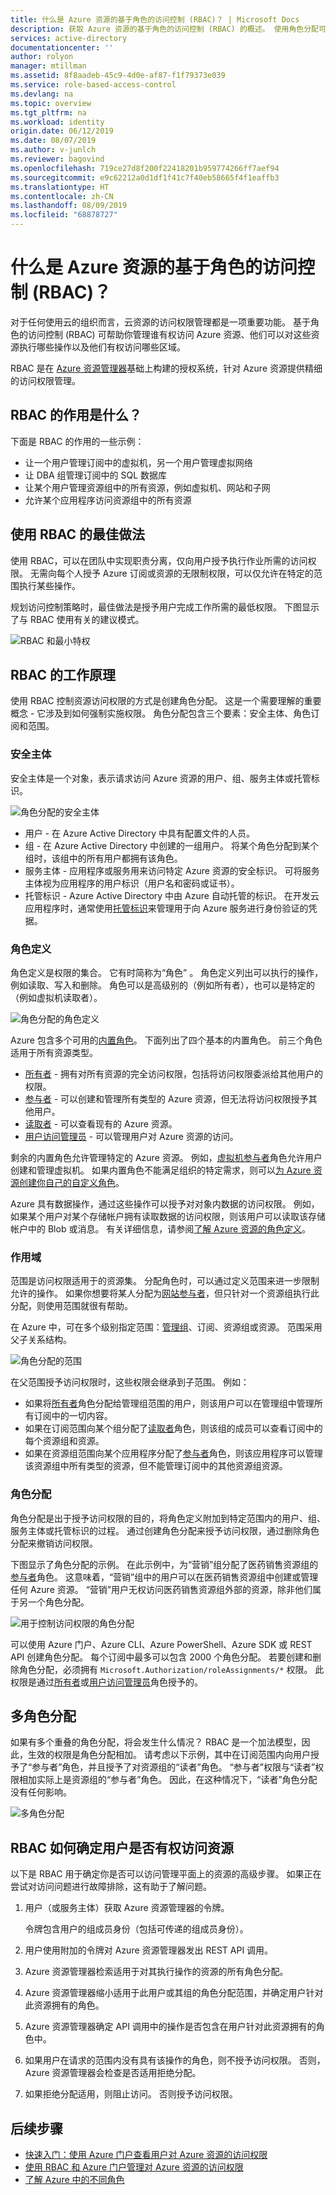 ```yaml
---
title: 什么是 Azure 资源的基于角色的访问控制 (RBAC)？ | Microsoft Docs
description: 获取 Azure 资源的基于角色的访问控制 (RBAC) 的概述。 使用角色分配可以控制对 Azure 资源的访问权限。
services: active-directory
documentationcenter: ''
author: rolyon
manager: mtillman
ms.assetid: 8f8aadeb-45c9-4d0e-af87-f1f79373e039
ms.service: role-based-access-control
ms.devlang: na
ms.topic: overview
ms.tgt_pltfrm: na
ms.workload: identity
origin.date: 06/12/2019
ms.date: 08/07/2019
ms.author: v-junlch
ms.reviewer: bagovind
ms.openlocfilehash: 719ce27d8f200f22418201b959774266ff7aef94
ms.sourcegitcommit: e9c62212a0d1df1f41c7f40eb58665f4f1eaffb3
ms.translationtype: HT
ms.contentlocale: zh-CN
ms.lasthandoff: 08/09/2019
ms.locfileid: "68878727"
---
```

# <a name="what-is-role-based-access-control-rbac-for-azure-resources"></a>什么是 Azure 资源的基于角色的访问控制 (RBAC)？

对于任何使用云的组织而言，云资源的访问权限管理都是一项重要功能。 基于角色的访问控制 (RBAC) 可帮助你管理谁有权访问 Azure 资源、他们可以对这些资源执行哪些操作以及他们有权访问哪些区域。

RBAC 是在 [Azure 资源管理器](../azure-resource-manager/resource-group-overview.md)基础上构建的授权系统，针对 Azure 资源提供精细的访问权限管理。

## <a name="what-can-i-do-with-rbac"></a>RBAC 的作用是什么？

下面是 RBAC 的作用的一些示例：

- 让一个用户管理订阅中的虚拟机，另一个用户管理虚拟网络
- 让 DBA 组管理订阅中的 SQL 数据库
- 让某个用户管理资源组中的所有资源，例如虚拟机、网站和子网
- 允许某个应用程序访问资源组中的所有资源

## <a name="best-practice-for-using-rbac"></a>使用 RBAC 的最佳做法

使用 RBAC，可以在团队中实现职责分离，仅向用户授予执行作业所需的访问权限。 无需向每个人授予 Azure 订阅或资源的无限制权限，可以仅允许在特定的范围执行某些操作。

规划访问控制策略时，最佳做法是授予用户完成工作所需的最低权限。 下图显示了与 RBAC 使用有关的建议模式。

![RBAC 和最小特权](./media/overview/rbac-least-privilege.png)

## <a name="how-rbac-works"></a>RBAC 的工作原理

使用 RBAC 控制资源访问权限的方式是创建角色分配。 这是一个需要理解的重要概念 - 它涉及到如何强制实施权限。 角色分配包含三个要素：安全主体、角色订阅和范围。

### <a name="security-principal"></a>安全主体

安全主体是一个对象，表示请求访问 Azure 资源的用户、组、服务主体或托管标识。 

![角色分配的安全主体](./media/overview/rbac-security-principal.png)

- 用户 - 在 Azure Active Directory 中具有配置文件的人员。 
- 组 - 在 Azure Active Directory 中创建的一组用户。 将某个角色分配到某个组时，该组中的所有用户都拥有该角色。 
- 服务主体 - 应用程序或服务用来访问特定 Azure 资源的安全标识。 可将服务主体视为应用程序的用户标识（用户名和密码或证书）。 
- 托管标识 - Azure Active Directory 中由 Azure 自动托管的标识。 在开发云应用程序时，通常使用[托管标识](../active-directory/managed-identities-azure-resources/overview.md)来管理用于向 Azure 服务进行身份验证的凭据。

### <a name="role-definition"></a>角色定义

角色定义是权限的集合。  它有时简称为“角色”  。 角色定义列出可以执行的操作，例如读取、写入和删除。 角色可以是高级别的（例如所有者），也可以是特定的（例如虚拟机读取者）。

![角色分配的角色定义](./media/overview/rbac-role-definition.png)

Azure 包含多个可用的[内置角色](built-in-roles.md)。 下面列出了四个基本的内置角色。 前三个角色适用于所有资源类型。

- [所有者](built-in-roles.md#owner) - 拥有对所有资源的完全访问权限，包括将访问权限委派给其他用户的权限。
- [参与者](built-in-roles.md#contributor) - 可以创建和管理所有类型的 Azure 资源，但无法将访问权限授予其他用户。
- [读取者](built-in-roles.md#reader) - 可以查看现有的 Azure 资源。
- [用户访问管理员](built-in-roles.md#user-access-administrator) - 可以管理用户对 Azure 资源的访问。

剩余的内置角色允许管理特定的 Azure 资源。 例如，[虚拟机参与者](built-in-roles.md#virtual-machine-contributor)角色允许用户创建和管理虚拟机。 如果内置角色不能满足组织的特定需求，则可以[为 Azure 资源创建你自己的自定义角色](custom-roles.md)。

Azure 具有数据操作，通过这些操作可以授予对对象内数据的访问权限。 例如，如果某个用户对某个存储帐户拥有读取数据的访问权限，则该用户可以读取该存储帐户中的 Blob 或消息。 有关详细信息，请参阅[了解 Azure 资源的角色定义](role-definitions.md)。

### <a name="scope"></a>作用域

范围是访问权限适用于的资源集。  分配角色时，可以通过定义范围来进一步限制允许的操作。 如果你想要将某人分配为[网站参与者](built-in-roles.md#website-contributor)，但只针对一个资源组执行此分配，则使用范围就很有帮助。

在 Azure 中，可在多个级别指定范围：[管理组](../governance/management-groups/index.md)、订阅、资源组或资源。 范围采用父子关系结构。

![角色分配的范围](./media/overview/rbac-scope.png)

在父范围授予访问权限时，这些权限会继承到子范围。 例如：

- 如果将[所有者](built-in-roles.md#owner)角色分配给管理组范围的用户，则该用户可以在管理组中管理所有订阅中的一切内容。
- 如果在订阅范围向某个组分配了[读取者](built-in-roles.md#reader)角色，则该组的成员可以查看订阅中的每个资源组和资源。
- 如果在资源组范围向某个应用程序分配了[参与者](built-in-roles.md#contributor)角色，则该应用程序可以管理该资源组中所有类型的资源，但不能管理订阅中的其他资源组资源。

### <a name="role-assignments"></a>角色分配

角色分配是出于授予访问权限的目的，将角色定义附加到特定范围内的用户、组、服务主体或托管标识的过程。  通过创建角色分配来授予访问权限，通过删除角色分配来撤销访问权限。

下图显示了角色分配的示例。 在此示例中，为“营销”组分配了医药销售资源组的[参与者](built-in-roles.md#contributor)角色。 这意味着，“营销”组中的用户可以在医药销售资源组中创建或管理任何 Azure 资源。 “营销”用户无权访问医药销售资源组外部的资源，除非他们属于另一个角色分配。

![用于控制访问权限的角色分配](./media/overview/rbac-overview.png)

可以使用 Azure 门户、Azure CLI、Azure PowerShell、Azure SDK 或 REST API 创建角色分配。 每个订阅中最多可以包含 2000 个角色分配。 若要创建和删除角色分配，必须拥有 `Microsoft.Authorization/roleAssignments/*` 权限。 此权限是通过[所有者](built-in-roles.md#owner)或[用户访问管理员](built-in-roles.md#user-access-administrator)角色授予的。

## <a name="multiple-role-assignments"></a>多角色分配

如果有多个重叠的角色分配，将会发生什么情况？ RBAC 是一个加法模型，因此，生效的权限是角色分配相加。 请考虑以下示例，其中在订阅范围内向用户授予了“参与者”角色，并且授予了对资源组的“读者”角色。 “参与者”权限与“读者”权限相加实际上是资源组的“参与者”角色。 因此，在这种情况下，“读者”角色分配没有任何影响。

![多角色分配](./media/overview/rbac-multiple-roles.png)


## <a name="how-rbac-determines-if-a-user-has-access-to-a-resource"></a>RBAC 如何确定用户是否有权访问资源

以下是 RBAC 用于确定你是否可以访问管理平面上的资源的高级步骤。 如果正在尝试对访问问题进行故障排除，这有助于了解问题。

1. 用户（或服务主体）获取 Azure 资源管理器的令牌。

    令牌包含用户的组成员身份（包括可传递的组成员身份）。

1. 用户使用附加的令牌对 Azure 资源管理器发出 REST API 调用。

1. Azure 资源管理器检索适用于对其执行操作的资源的所有角色分配。

1. Azure 资源管理器缩小适用于此用户或其组的角色分配范围，并确定用户针对此资源拥有的角色。

1. Azure 资源管理器确定 API 调用中的操作是否包含在用户针对此资源拥有的角色中。

1. 如果用户在请求的范围内没有具有该操作的角色，则不授予访问权限。 否则，Azure 资源管理器会检查是否适用拒绝分配。

1. 如果拒绝分配适用，则阻止访问。 否则授予访问权限。

## <a name="next-steps"></a>后续步骤

- [快速入门：使用 Azure 门户查看用户对 Azure 资源的访问权限](check-access.md)
- [使用 RBAC 和 Azure 门户管理对 Azure 资源的访问权限](role-assignments-portal.md)
- [了解 Azure 中的不同角色](rbac-and-directory-admin-roles.md)

<!-- Update_Description: wording update -->
